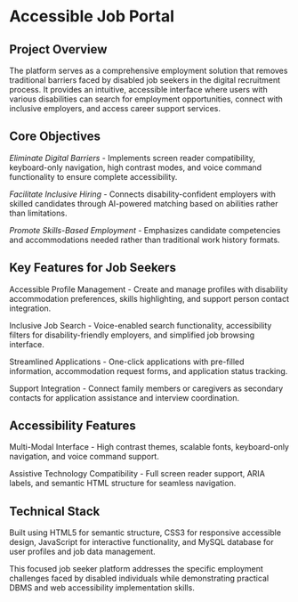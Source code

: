 # Accessible Job Portal
## Project Overview
The platform serves as a comprehensive employment solution that removes traditional barriers faced by disabled job seekers in the digital recruitment process. It provides an intuitive, accessible interface where users with various disabilities can search for employment opportunities, connect with inclusive employers, and access career support services.

## Core Objectives
*Eliminate Digital Barriers* - Implements screen reader compatibility, keyboard-only navigation, high contrast modes, and voice command functionality to ensure complete accessibility.

*Facilitate Inclusive Hiring* - Connects disability-confident employers with skilled candidates through AI-powered matching based on abilities rather than limitations.

*Promote Skills-Based Employment* - Emphasizes candidate competencies and accommodations needed rather than traditional work history formats.

## Key Features for Job Seekers
Accessible Profile Management - Create and manage profiles with disability accommodation preferences, skills highlighting, and support person contact integration.

Inclusive Job Search - Voice-enabled search functionality, accessibility filters for disability-friendly employers, and simplified job browsing interface.

Streamlined Applications - One-click applications with pre-filled information, accommodation request forms, and application status tracking.

Support Integration - Connect family members or caregivers as secondary contacts for application assistance and interview coordination.

## Accessibility Features
Multi-Modal Interface - High contrast themes, scalable fonts, keyboard-only navigation, and voice command support.

Assistive Technology Compatibility - Full screen reader support, ARIA labels, and semantic HTML structure for seamless navigation.

## Technical Stack
Built using HTML5 for semantic structure, CSS3 for responsive accessible design, JavaScript for interactive functionality, and MySQL database for user profiles and job data management.

This focused job seeker platform addresses the specific employment challenges faced by disabled individuals while demonstrating practical DBMS and web accessibility implementation skills.






